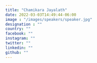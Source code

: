 ```yaml
---
title: "Chamikara Jayalath"
date: 2022-03-03T14:49:44-06:00
image : "/images/speakers/speaker.jpg"
designation : ""
country: ""
facebook: ""
instagram: ""
twitter: ""
linkedin: ""
github: ""
---
```

